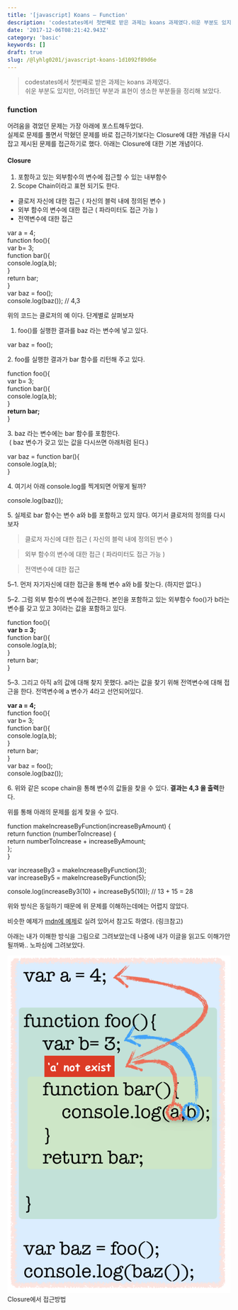 ```yaml
---
title: '[javascript] Koans — Function'
description: 'codestates에서 첫번째로 받은 과제는 koans 과제였다.쉬운 부분도 있지만, 어려웠던 부분과 표현이 생소한 부분들을 정리해 보았다.'
date: '2017-12-06T08:21:42.943Z'
category: 'basic'
keywords: []
draft: true
slug: /@lyhlg0201/javascript-koans-1d1092f89d6e
---
```


> codestates에서 첫번째로 받은 과제는 koans 과제였다.  
> 쉬운 부분도 있지만, 어려웠던 부분과 표현이 생소한 부분들을 정리해 보았다.

### function

어려움을 겪었던 문제는 가장 아래에 포스트해두었다.  
실제로 문제를 풀면서 막혔던 문제를 바로 접근하기보다는 Closure에 대한 개념을 다시 잡고 제시된 문제를 접근하기로 했다. 아래는 Closure에 대한 기본 개념이다.

#### Closure

1.  포함하고 있는 외부함수의 변수에 접근할 수 있는 내부함수
2.  Scope Chain이라고 표현 되기도 한다.

- 클로저 자신에 대한 접근 ( 자신의 블럭 내에 정의된 변수 )
- 외부 함수의 변수에 대한 접근 ( 파라미터도 접근 가능 )
- 전역변수에 대한 접근

var a = 4;  
function foo(){  
 var b= 3;  
 function bar(){  
 console.log(a,b);  
 }  
 return bar;  
}  
var baz = foo();  
console.log(baz()); // 4,3

위의 코드는 클로저의 예 이다. 단계별로 살펴보자

1.  foo()를 실행한 결과를 baz 라는 변수에 넣고 있다.

var baz = foo();

2\. foo를 실행한 결과가 bar 함수를 리턴해 주고 있다.

function foo(){  
 var b= 3;  
 function bar(){  
 console.log(a,b);  
 }  
 **return bar;**  
}

3\. baz 라는 변수에는 bar 함수를 포함한다.   
 ( baz 변수가 갖고 있는 값을 다시쓰면 아래처럼 된다.)

var baz = function bar(){  
 console.log(a,b);  
 }

4\. 여기서 아래 console.log를 찍게되면 어떻게 될까?

console.log(baz());

5\. 실제로 bar 함수는 변수 a와 b를 포함하고 있지 않다. 여기서 클로저의 정의를 다시보자

> 클로저 자신에 대한 접근 ( 자신의 블럭 내에 정의된 변수 )

> 외부 함수의 변수에 대한 접근 ( 파라미터도 접근 가능 )

> 전역변수에 대한 접근

5–1. 먼저 자기자신에 대한 접근을 통해 변수 a와 b를 찾는다. (하지만 없다.)

5–2. 그럼 외부 함수의 변수에 접근한다. 본인을 포함하고 있는 외부함수 foo()가 b라는 변수를 갖고 있고 3이라는 값을 포함하고 있다.

function foo(){  
 **var b = 3;**  
 function bar(){  
 console.log(a,b);  
 }  
 return bar;  
}

5–3. 그리고 아직 a의 값에 대해 찾지 못했다. a라는 값을 찾기 위해 전역변수에 대해 접근을 한다. 전역변수에 a 변수가 4라고 선언되어있다.

**var a = 4;**  
function foo(){  
 var b= 3;  
 function bar(){  
 console.log(a,b);  
 }  
 return bar;  
}  
var baz = foo();  
console.log(baz());

6\. 위와 같은 scope chain을 통해 변수의 값들을 찾을 수 있다. **결과는 4,3 을 출력**한다.

위를 통해 아래의 문제를 쉽게 찾을 수 있다.

function makeIncreaseByFunction(increaseByAmount) {  
 return function (numberToIncrease) {  
 return numberToIncrease + increaseByAmount;  
 };  
}

var increaseBy3 = makeIncreaseByFunction(3);  
var increaseBy5 = makeIncreaseByFunction(5);

console.log(increaseBy3(10) + increaseBy5(10)); // 13 + 15 = 28

위와 방식은 동일하기 때문에 위 문제를 이해하는데에는 어렵지 않았다.

비슷한 예제가 [mdn에 예제](https://developer.mozilla.org/ko/docs/Web/JavaScript/Guide/Closures)로 실려 있어서 참고도 하였다. (링크참고)

아래는 내가 이해한 방식을 그림으로 그려보았는데 나중에 내가 이글을 읽고도 이해가안될까봐.. 노파심에 그려보았다.

![Closure에서 접근방법](img/1__PzuU5jTAZsPXPcR__Ar5BMA.png)
Closure에서 접근방법
